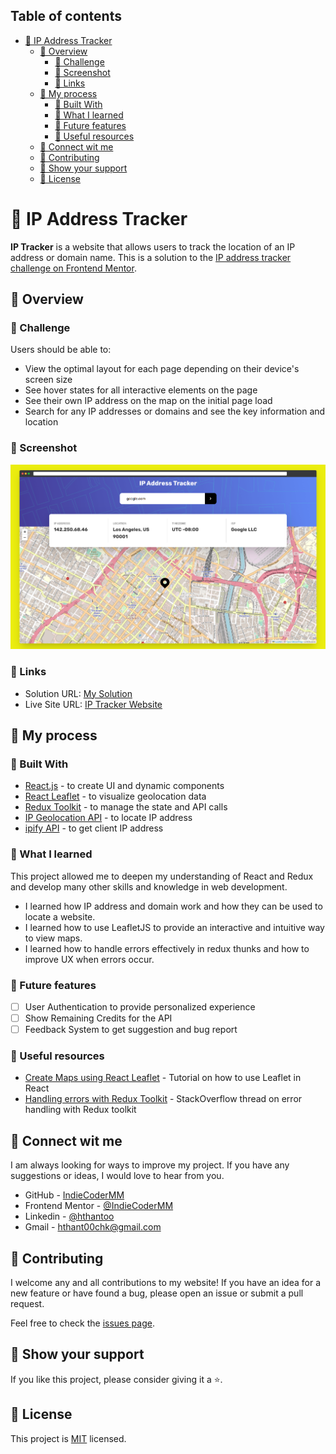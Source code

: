 ## Table of contents

- [🧭 IP Address Tracker](#-ip-address-tracker)
  - [📌 Overview](#-overview)
    - [🎯 Challenge](#-challenge)
    - [📸 Screenshot](#-screenshot)
    - [🔗 Links](#-links)
  - [🚂 My process](#-my-process)
    - [🧰 Built With](#-built-with)
    - [📝 What I learned](#-what-i-learned)
    - [🔭 Future features](#-future-features)
    - [💎 Useful resources](#-useful-resources)
  - [📧 Connect wit me](#-connect-wit-me)
  - [🤝 Contributing](#-contributing)
  - [💖 Show your support](#-show-your-support)
  - [📜 License ](#-license-)

# 🧭 IP Address Tracker

**IP Tracker** is a website that allows users to track the location of an IP address or domain name. This is a solution to the [IP address tracker challenge on Frontend Mentor](https://www.frontendmentor.io/challenges/ip-address-tracker-I8-0yYAH0).

## 📌 Overview

### 🎯 Challenge

Users should be able to:

- View the optimal layout for each page depending on their device's screen size
- See hover states for all interactive elements on the page
- See their own IP address on the map on the initial page load
- Search for any IP addresses or domains and see the key information and location

### 📸 Screenshot

![Screenshot](./app_screenshot.png)

### 🔗 Links

- Solution URL: [My Solution](https://www.frontendmentor.io/solutions/ip-address-tracker-using-reactjs-and-redux-toolkit-oNQjiq8fbS)
- Live Site URL: [IP Tracker Website](https://indiecodermm.github.io/ip-tracker)

## 🚂 My process

### 🧰 Built With

- [React.js](https://reactjs.org/) - to create UI and dynamic components
- [React Leaflet](https://react-leaflet.js.org/) - to visualize geolocation data
- [Redux Toolkit](https://redux-toolkit.js.org/) - to manage the state and API calls
- [IP Geolocation API](https://geo.ipify.org/) - to locate IP address
- [ipify API](https://www.ipify.org/) - to get client IP address


### 📝 What I learned

This project allowed me to deepen my understanding of React and Redux and develop many other skills and knowledge in web development.
- I learned how IP address and domain work and how they can be used to locate a website.
- I learned how to use LeafletJS to provide an interactive and intuitive way to view maps.
- I learned how to handle errors effectively in redux thunks and how to improve UX when errors occur.


### 🔭 Future features

- [ ] User Authentication to provide personalized experience
- [ ] Show Remaining Credits for the API
- [ ] Feedback System to get suggestion and bug report

### 💎 Useful resources

- [Create Maps using React Leaflet](https://youtu.be/2KUYOdTXK74) - Tutorial on how to use Leaflet in React
- [Handling errors with Redux Toolkit](https://stackoverflow.com/questions/63439021/handling-errors-with-redux-toolkit) - StackOverflow thread on error handling with Redux toolkit


## 📧 Connect wit me

I am always looking for ways to improve my project. If you have any suggestions or ideas, I would love to hear from you.
- GitHub - [IndieCoderMM](https://www.your-site.com)
- Frontend Mentor - [@IndieCoderMM](https://www.frontendmentor.io/profile/IndieCoderMM)
- Linkedin - [@hthantoo](https://www.linkedin.com/in/hthantoo/)
- Gmail - [hthant00chk@gmail.com](mailto:hthant00chk@gmail.com)

## 🤝 Contributing

I welcome any and all contributions to my website! If you have an idea for a new feature or have found a bug, please open an issue or submit a pull request.

Feel free to check the [issues page](../../issues/).


## 💖 Show your support
If you like this project, please consider giving it a ⭐.

## 📜 License <a name="license"></a>

This project is [MIT](./LICENSE) licensed.
